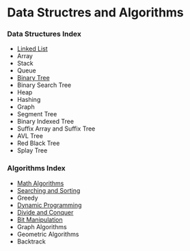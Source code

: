 <h1><b>Data Structres and Algorithms</b></h1>
<h3>Data Structures Index</h3>
<ul>
<li> <a href="https://github.com/code-blooded/competitive-coding/tree/master/linked-list"> Linked List </a> </li>
<li> Array </li>
<li> Stack </li>
<li> Queue </li>
<li> <a href="https://github.com/code-blooded/data-structures-and-algorithms/tree/master/binary-tree"> Binary Tree </a> </li>
<li> Binary Search Tree </li>
<li> Heap </li>
<li> Hashing </li>
<li> Graph </li>
<li> Segment Tree </li>
<li> Binary Indexed Tree </li>
<li> Suffix Array and Suffix Tree </li>
<li> AVL Tree </li>
<li> Red Black Tree </li>
<li> Splay Tree </li>
</ul>
<h3>Algorithms Index</h3>
<ul>
<li> <a href="https://github.com/code-blooded/data-structures-and-algorithms/tree/master/math-algorithms"> Math Algorithms </a> </li>
<li> <a href="https://github.com/code-blooded/data-structures-and-algorithms/tree/master/search-sort"> Searching and Sorting </a> </li>
<li> Greedy </li>
<li> <a href="https://github.com/code-blooded/data-structures-and-algorithms/tree/master/dynamic-programming">Dynamic Programming</a> </li>
<li> <a href="https://github.com/code-blooded/data-structures-and-algorithms/tree/master/divide-and-conquer">Divide and Conquer</a> </li>
<li> <a href="https://github.com/code-blooded/data-structures-and-algorithms/tree/master/bit-manipulation"> Bit Manipulation </a> </li>
<li> Graph Algorithms </li>
<li> Geometric Algorithms </li>
<li> Backtrack </li>
</ul>
